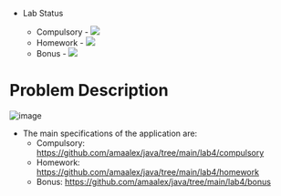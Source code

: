 - Lab Status

    - Compulsory - ![](https://us-central1-progress-markdown.cloudfunctions.net/progress/100)
    - Homework - ![](https://us-central1-progress-markdown.cloudfunctions.net/progress/100)
    - Bonus - ![](https://us-central1-progress-markdown.cloudfunctions.net/progress/0)

# Problem Description
![image](https://user-images.githubusercontent.com/61457770/159120734-bcbfe784-f336-43d6-99eb-5c11635e727c.png)

- The main specifications of the application are: 
    - Compulsory: https://github.com/amaalex/java/tree/main/lab4/compulsory
    - Homework: https://github.com/amaalex/java/tree/main/lab4/homework
    - Bonus: https://github.com/amaalex/java/tree/main/lab4/bonus
